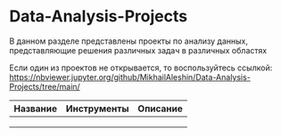 # Data-Analysis-Projects
В данном разделе представлены проекты по анализу данных, представляющие решения различных задач в различных областях  

Если один из проектов не открывается, то воспользуйтесь ссылкой: https://nbviewer.jupyter.org/github/MikhailAleshin/Data-Analysis-Projects/tree/main/

| Название        | Инструменты           | Описание  |
| ------------- |:-------------:| -----:|
|       |  |  |
|       |       |   |
|  |      |     |
